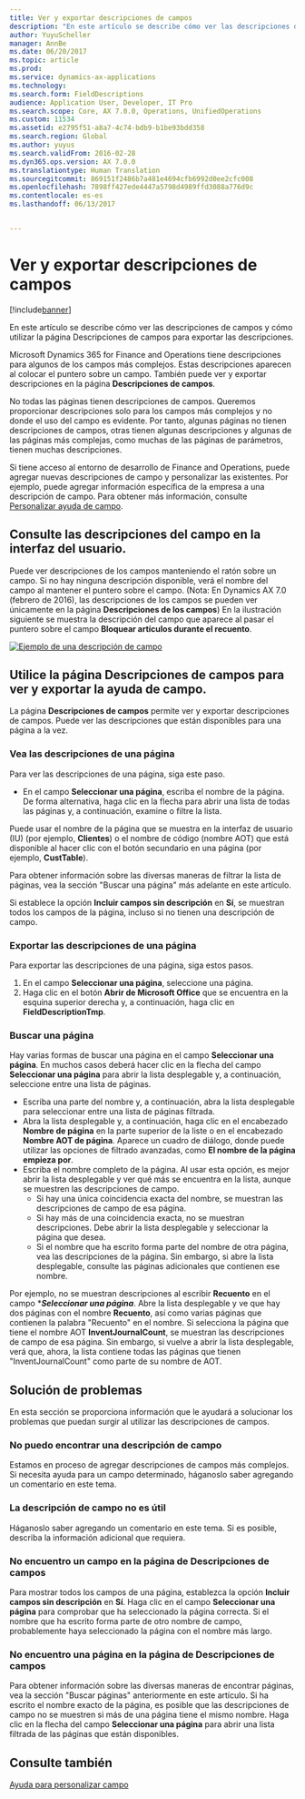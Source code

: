 ```yaml
---
title: Ver y exportar descripciones de campos
description: "En este artículo se describe cómo ver las descripciones de campos y cómo utilizar la página Descripciones de campos para exportar las descripciones."
author: YuyuScheller
manager: AnnBe
ms.date: 06/20/2017
ms.topic: article
ms.prod: 
ms.service: dynamics-ax-applications
ms.technology: 
ms.search.form: FieldDescriptions
audience: Application User, Developer, IT Pro
ms.search.scope: Core, AX 7.0.0, Operations, UnifiedOperations
ms.custom: 11534
ms.assetid: e2795f51-a8a7-4c74-bdb9-b1be93bdd358
ms.search.region: Global
ms.author: yuyus
ms.search.validFrom: 2016-02-28
ms.dyn365.ops.version: AX 7.0.0
ms.translationtype: Human Translation
ms.sourcegitcommit: 869151f2486b7a481e4694cfb6992d0ee2cfc008
ms.openlocfilehash: 7898ff427ede4447a5798d4989ffd3088a776d9c
ms.contentlocale: es-es
ms.lasthandoff: 06/13/2017


---
```


# Ver y exportar descripciones de campos
<a id="view-and-export-field-descriptions" class="xliff"></a>

[!include[banner](../includes/banner.md)]


En este artículo se describe cómo ver las descripciones de campos y cómo utilizar la página Descripciones de campos para exportar las descripciones.

Microsoft Dynamics 365 for Finance and Operations tiene descripciones para algunos de los campos más complejos. Estas descripciones aparecen al colocar el puntero sobre un campo. También puede ver y exportar descripciones en la página **Descripciones de campos**. 

No todas las páginas tienen descripciones de campos. Queremos proporcionar descripciones solo para los campos más complejos y no donde el uso del campo es evidente. Por tanto, algunas páginas no tienen descripciones de campos, otras tienen algunas descripciones y algunas de las páginas más complejas, como muchas de las páginas de parámetros, tienen muchas descripciones. 

Si tiene acceso al entorno de desarrollo de Finance and Operations, puede agregar nuevas descripciones de campo y personalizar las existentes. Por ejemplo, puede agregar información específica de la empresa a una descripción de campo. Para obtener más información, consulte [Personalizar ayuda de campo](/dynamics365/unified-operations/dev-itpro/user-interface/customize-field-help).

## Consulte las descripciones del campo en la interfaz del usuario.
<a id="see-field-descriptions-in-the-user-interface" class="xliff"></a>
Puede ver descripciones de los campos manteniendo el ratón sobre un campo. Si no hay ninguna descripción disponible, verá el nombre del campo al mantener el puntero sobre el campo. (Nota: En Dynamics AX 7.0 (febrero de 2016), las descripciones de los campos se pueden ver únicamente en la página **Descripciones de los campos**) En la ilustración siguiente se muestra la descripción del campo que aparece al pasar el puntero sobre el campo **Bloquear artículos durante el recuento**. 

[![Ejemplo de una descripción de campo](./media/field-description.png)](./media/field-description.png)

## Utilice la página Descripciones de campos para ver y exportar la ayuda de campo.
<a id="use-the-field-descriptions-page-to-view-and-export-field-help" class="xliff"></a>
La página **Descripciones de campos** permite ver y exportar descripciones de campos. Puede ver las descripciones que están disponibles para una página a la vez.

### Vea las descripciones de una página
<a id="view-the-descriptions-for-a-page" class="xliff"></a>

Para ver las descripciones de una página, siga este paso.

-   En el campo **Seleccionar una página**, escriba el nombre de la página. De forma alternativa, haga clic en la flecha para abrir una lista de todas las páginas y, a continuación, examine o filtre la lista.

Puede usar el nombre de la página que se muestra en la interfaz de usuario (IU) (por ejemplo, **Clientes**) o el nombre de código (nombre AOT) que está disponible al hacer clic con el botón secundario en una página (por ejemplo, **CustTable**). 

Para obtener información sobre las diversas maneras de filtrar la lista de páginas, vea la sección "Buscar una página" más adelante en este artículo. 

Si establece la opción **Incluir campos sin descripción** en **Sí**, se muestran todos los campos de la página, incluso si no tienen una descripción de campo.

### Exportar las descripciones de una página
<a id="export-the-descriptions-for-a-page" class="xliff"></a>

Para exportar las descripciones de una página, siga estos pasos.

1.  En el campo **Seleccionar una página**, seleccione una página.
2.  Haga clic en el botón **Abrir de Microsoft Office** que se encuentra en la esquina superior derecha y, a continuación, haga clic en **FieldDescriptionTmp**.

### Buscar una página
<a id="searching-for-a-page" class="xliff"></a>

Hay varias formas de buscar una página en el campo **Seleccionar una página**. En muchos casos deberá hacer clic en la flecha del campo **Seleccionar una página** para abrir la lista desplegable y, a continuación, seleccione entre una lista de páginas.

-   Escriba una parte del nombre y, a continuación, abra la lista desplegable para seleccionar entre una lista de páginas filtrada.
-   Abra la lista desplegable y, a continuación, haga clic en el encabezado **Nombre de página** en la parte superior de la liste o en el encabezado **Nombre AOT de página**. Aparece un cuadro de diálogo, donde puede utilizar las opciones de filtrado avanzadas, como **El nombre de la página empieza por**.
-   Escriba el nombre completo de la página. Al usar esta opción, es mejor abrir la lista desplegable y ver qué más se encuentra en la lista, aunque se muestren las descripciones de campo.
    -   Si hay una única coincidencia exacta del nombre, se muestran las descripciones de campo de esa página.
    -   Si hay más de una coincidencia exacta, no se muestran descripciones. Debe abrir la lista desplegable y seleccionar la página que desea.
    -   Si el nombre que ha escrito forma parte del nombre de otra página, vea las descripciones de la página. Sin embargo, si abre la lista desplegable, consulte las páginas adicionales que contienen ese nombre.

Por ejemplo, no se muestran descripciones al escribir **Recuento** en el campo ****Seleccionar una página***. Abre la lista desplegable y ve que hay dos páginas con el nombre **Recuento**, así como varias páginas que contienen la palabra "Recuento" en el nombre. Si selecciona la página que tiene el nombre AOT **InventJournalCount**, se muestran las descripciones de campo de esa página. Sin embargo, si vuelve a abrir la lista desplegable, verá que, ahora, la lista contiene todas las páginas que tienen "InventJournalCount" como parte de su nombre de AOT.

## Solución de problemas
<a id="troubleshooting" class="xliff"></a>
En esta sección se proporciona información que le ayudará a solucionar los problemas que puedan surgir al utilizar las descripciones de campos.

### No puedo encontrar una descripción de campo
<a id="i-cant-find-a-field-description" class="xliff"></a>

Estamos en proceso de agregar descripciones de campos más complejos. Si necesita ayuda para un campo determinado, háganoslo saber agregando un comentario en este tema.

### La descripción de campo no es útil
<a id="the-field-description-isnt-helpful" class="xliff"></a>

Háganoslo saber agregando un comentario en este tema. Si es posible, describa la información adicional que requiera.

### No encuentro un campo en la página de Descripciones de campos
<a id="i-cant-find-a-field-on-the-field-descriptions-page" class="xliff"></a>

Para mostrar todos los campos de una página, establezca la opción **Incluir campos sin descripción** en **Sí**. Haga clic en el campo **Seleccionar una página** para comprobar que ha seleccionado la página correcta. Si el nombre que ha escrito forma parte de otro nombre de campo, probablemente haya seleccionado la página con el nombre más largo.

### No encuentro una página en la página de Descripciones de campos
<a id="i-cant-find-a-page-on-the-field-descriptions-page" class="xliff"></a>

Para obtener información sobre las diversas maneras de encontrar páginas, vea la sección "Buscar páginas" anteriormente en este artículo. Si ha escrito el nombre exacto de la página, es posible que las descripciones de campo no se muestren si más de una página tiene el mismo nombre. Haga clic en la flecha del campo **Seleccionar una página** para abrir una lista filtrada de las páginas que están disponibles.

Consulte también
<a id="see-also" class="xliff"></a>
--------

[Ayuda para personalizar campo](/dynamics365/unified-operations/dev-itpro/user-interface/customize-field-help)





